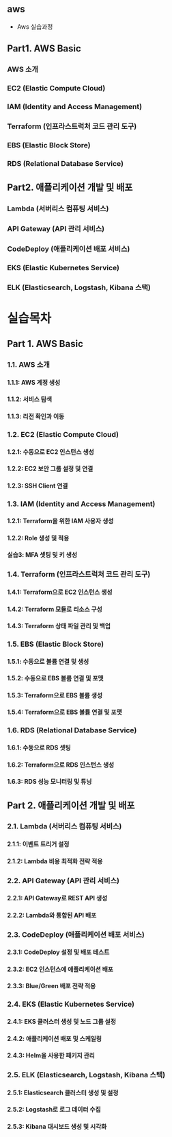 ## aws
* Aws 실습과정


## Part1. AWS Basic
### AWS 소개
### EC2 (Elastic Compute Cloud)
### IAM (Identity and Access Management)
### Terraform (인프라스트럭처 코드 관리 도구)
### EBS (Elastic Block Store)
### RDS (Relational Database Service)

## Part2. 애플리케이션 개발 및 배포
### Lambda (서버리스 컴퓨팅 서비스)
### API Gateway (API 관리 서비스)
### CodeDeploy (애플리케이션 배포 서비스)
### EKS (Elastic Kubernetes Service)
### ELK (Elasticsearch, Logstash, Kibana 스택)

# 실습목차 
## Part 1. AWS Basic
### 1.1. AWS 소개
#### 1.1.1: AWS 계정 생성
#### 1.1.2: 서비스 탐색
#### 1.1.3: 리전 확인과 이동
### 1.2. EC2 (Elastic Compute Cloud)
#### 1.2.1: 수동으로 EC2 인스턴스 생성
#### 1.2.2: EC2 보안 그룹 설정 및 연결
#### 1.2.3: SSH Client 연결
### 1.3. IAM (Identity and Access Management)
#### 1.2.1: Terraform을 위한 IAM 사용자 생성
#### 1.2.2: Role 생성 및 적용
#### 실습3: MFA 셋팅 및 키 생성
### 1.4. Terraform (인프라스트럭처 코드 관리 도구)
#### 1.4.1: Terraform으로 EC2 인스턴스 생성
#### 1.4.2: Terraform 모듈로 리소스 구성
#### 1.4.3: Terraform 상태 파일 관리 및 백업
### 1.5. EBS (Elastic Block Store)
#### 1.5.1: 수동으로 볼륨 연결 및 생성
#### 1.5.2: 수동으로 EBS 볼륨 연결 및 포맷
#### 1.5.3: Terraform으로 EBS 볼륨 생성
#### 1.5.4: Terraform으로 EBS 볼륨 연결 및 포맷
### 1.6. RDS (Relational Database Service)
#### 1.6.1: 수동으로 RDS 셋팅
#### 1.6.2: Terraform으로 RDS 인스턴스 생성
#### 1.6.3: RDS 성능 모니터링 및 튜닝

## Part 2. 애플리케이션 개발 및 배포
### 2.1. Lambda (서버리스 컴퓨팅 서비스)
#### 2.1.1: 이벤트 트리거 설정
#### 2.1.2: Lambda 비용 최적화 전략 적용
### 2.2. API Gateway (API 관리 서비스)
#### 2.2.1: API Gateway로 REST API 생성
#### 2.2.2: Lambda와 통합된 API 배포
### 2.3. CodeDeploy (애플리케이션 배포 서비스)
#### 2.3.1: CodeDeploy 설정 및 배포 테스트
#### 2.3.2: EC2 인스턴스에 애플리케이션 배포
#### 2.3.3: Blue/Green 배포 전략 적용
### 2.4. EKS (Elastic Kubernetes Service)
#### 2.4.1: EKS 클러스터 생성 및 노드 그룹 설정
#### 2.4.2: 애플리케이션 배포 및 스케일링
#### 2.4.3: Helm을 사용한 패키지 관리
### 2.5. ELK (Elasticsearch, Logstash, Kibana 스택)
#### 2.5.1: Elasticsearch 클러스터 생성 및 설정
#### 2.5.2: Logstash로 로그 데이터 수집
#### 2.5.3: Kibana 대시보드 생성 및 시각화
